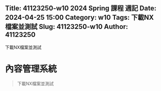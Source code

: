 Title: 41123250-w10 2024 Spring 課程 週記
Date: 2024-04-25 15:00
Category: w10
Tags: 下載NX檔案並測試
Slug: 41123250-w10
Author: 41123250
---

下載NX檔案並測試

<!-- PELICAN_END_SUMMARY -->

# 內容管理系統
>下載NX檔案並測試